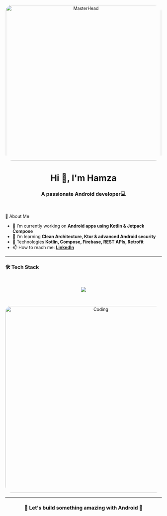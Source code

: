 <!-- Header -->
<p align="center">
  <img src="https://media2.giphy.com/media/v1.Y2lkPTc5MGI3NjExNWk3ZTlkN2c0ZzNyNDVqNHU1ejBkM2Q5aXZ3eGlnM3Rmbno1Y2kxbCZlcD12MV9pbnRlcm5hbF9naWZfYnlfaWQmY3Q9Zw/2IudUHdI075HL02Pkk/giphy.gif" 
       alt="MasterHead" 
       width="500" 
       style="border-radius:20px;"/>
</p>

<!-- Title -->
<h1 align="center">Hi 👋, I'm Hamza</h1>
<h3 align="center">A passionate Android developer💻</h3>
<br>


<!-- About Me -->
 🚀 About Me
- 🔭 I’m currently working on **Android apps using Kotlin & Jetpack Compose**
- 🌱 I’m learning **Clean Architecture, Ktor & advanced Android security**
- 💬 Technologies **Kotlin, Compose, Firebase, REST APIs, Retrofit**
- 📫 How to reach me: **[LinkedIn](https://www.linkedin.com/in/hamza-appdeveloper/)**

---
<!-- Skills Section -->
### 🛠️ Tech Stack
<br>
<p align="center">
  <img src="https://skillicons.dev/icons?i=kotlin,androidstudio,gradle,firebase,git,github,postman,idea" />
</p>
<br>


<!-- Featured GIF -->
<p align="center">
  <img src="https://media0.giphy.com/media/LMcB8XospGZO8UQq87/giphy.gif" alt="Coding" width="600" style="border-radius:20px;" />
</p>


---

<!-- Footer -->
<h3 align="center">🌟 Let's build something amazing with Android 🚀</h3>
